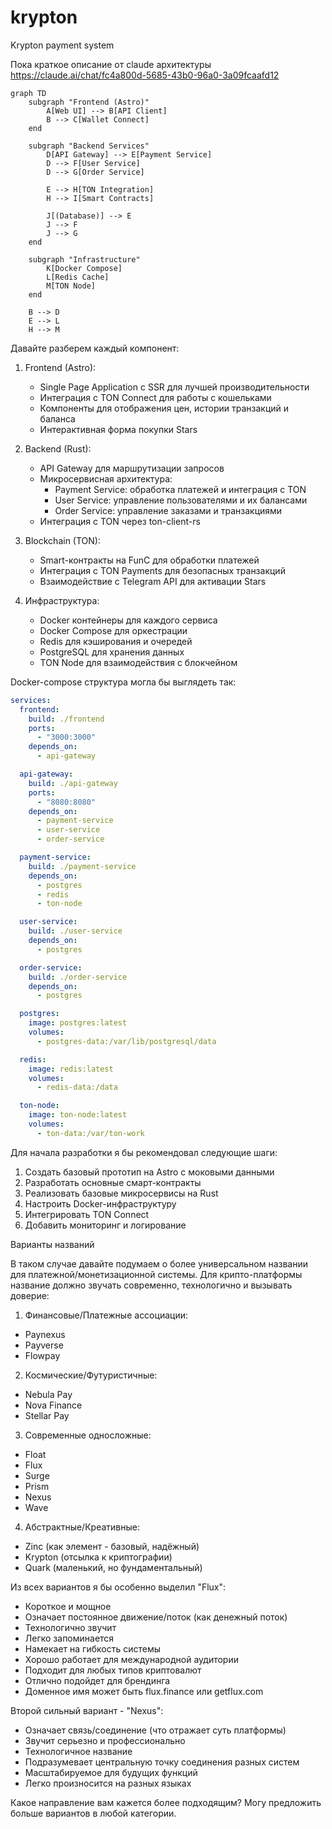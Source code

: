 # krypton
Krypton payment system

Пока краткое описание от claude архитектуры https://claude.ai/chat/fc4a800d-5685-43b0-96a0-3a09fcaafd12

```mermaid
graph TD
    subgraph "Frontend (Astro)"
        A[Web UI] --> B[API Client]
        B --> C[Wallet Connect]
    end

    subgraph "Backend Services"
        D[API Gateway] --> E[Payment Service]
        D --> F[User Service]
        D --> G[Order Service]
        
        E --> H[TON Integration]
        H --> I[Smart Contracts]
        
        J[(Database)] --> E
        J --> F
        J --> G
    end

    subgraph "Infrastructure"
        K[Docker Compose]
        L[Redis Cache]
        M[TON Node]
    end

    B --> D
    E --> L
    H --> M

```

Давайте разберем каждый компонент:

1. Frontend (Astro):
   - Single Page Application с SSR для лучшей производительности
   - Интеграция с TON Connect для работы с кошельками
   - Компоненты для отображения цен, истории транзакций и баланса
   - Интерактивная форма покупки Stars

2. Backend (Rust):
   - API Gateway для маршрутизации запросов
   - Микросервисная архитектура:
     - Payment Service: обработка платежей и интеграция с TON
     - User Service: управление пользователями и их балансами
     - Order Service: управление заказами и транзакциями
   - Интеграция с TON через ton-client-rs

3. Blockchain (TON):
   - Smart-контракты на FunC для обработки платежей
   - Интеграция с TON Payments для безопасных транзакций
   - Взаимодействие с Telegram API для активации Stars

4. Инфраструктура:
   - Docker контейнеры для каждого сервиса
   - Docker Compose для оркестрации
   - Redis для кэширования и очередей
   - PostgreSQL для хранения данных
   - TON Node для взаимодействия с блокчейном

Docker-compose структура могла бы выглядеть так:

```yaml
services:
  frontend:
    build: ./frontend
    ports:
      - "3000:3000"
    depends_on:
      - api-gateway

  api-gateway:
    build: ./api-gateway
    ports:
      - "8080:8080"
    depends_on:
      - payment-service
      - user-service
      - order-service

  payment-service:
    build: ./payment-service
    depends_on:
      - postgres
      - redis
      - ton-node

  user-service:
    build: ./user-service
    depends_on:
      - postgres

  order-service:
    build: ./order-service
    depends_on:
      - postgres

  postgres:
    image: postgres:latest
    volumes:
      - postgres-data:/var/lib/postgresql/data

  redis:
    image: redis:latest
    volumes:
      - redis-data:/data

  ton-node:
    image: ton-node:latest
    volumes:
      - ton-data:/var/ton-work
```

Для начала разработки я бы рекомендовал следующие шаги:

1. Создать базовый прототип на Astro с моковыми данными
2. Разработать основные смарт-контракты
3. Реализовать базовые микросервисы на Rust
4. Настроить Docker-инфраструктуру
5. Интегрировать TON Connect
6. Добавить мониторинг и логирование

Варианты названий

В таком случае давайте подумаем о более универсальном названии для платежной/монетизационной системы. Для крипто-платформы название должно звучать современно, технологично и вызывать доверие:

1. Финансовые/Платежные ассоциации:
- Paynexus
- Payverse
- Flowpay

2. Космические/Футуристичные:
- Nebula Pay
- Nova Finance
- Stellar Pay

3. Современные односложные:
- Float
- Flux
- Surge
- Prism
- Nexus
- Wave

4. Абстрактные/Креативные:
- Zinc (как элемент - базовый, надёжный)
- Krypton (отсылка к криптографии)
- Quark (маленький, но фундаментальный)

Из всех вариантов я бы особенно выделил "Flux":
- Короткое и мощное
- Означает постоянное движение/поток (как денежный поток)
- Технологично звучит
- Легко запоминается
- Намекает на гибкость системы
- Хорошо работает для международной аудитории
- Подходит для любых типов криптовалют
- Отлично подойдет для брендинга
- Доменное имя может быть flux.finance или getflux.com

Второй сильный вариант - "Nexus":
- Означает связь/соединение (что отражает суть платформы)
- Звучит серьезно и профессионально
- Технологичное название
- Подразумевает центральную точку соединения разных систем
- Масштабируемое для будущих функций
- Легко произносится на разных языках

Какое направление вам кажется более подходящим? Могу предложить больше вариантов в любой категории.
